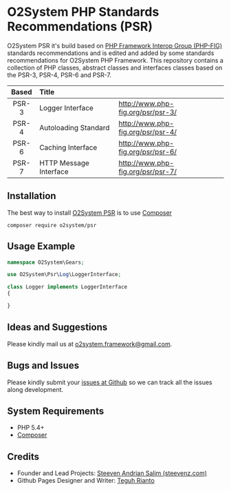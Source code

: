 # O2System PHP Standards Recommendations (PSR)

O2System PSR it's build based on [PHP Framework Interop Group (PHP-FIG)](http://php-fig.org) standards recommendations and is edited and added by some standards recommendations for O2System PHP Framework.
This repository contains a collection of PHP classes, abstract classes and interfaces classes based on the PSR-3, PSR-4, PSR-6 and PSR-7.

| Based | Title | &nbsp; |
| :-------------: |:-------------|:-----|
| PSR-3 | Logger Interface | http://www.php-fig.org/psr/psr-3/ |
| PSR-4 | Autoloading Standard | http://www.php-fig.org/psr/psr-4/ |
| PSR-6 | Caching Interface | http://www.php-fig.org/psr/psr-6/ |
| PSR-7 | HTTP Message Interface | http://www.php-fig.org/psr/psr-7/ |

Installation
------------
The best way to install [O2System PSR](https://packagist.org/packages/o2system/psr) is to use [Composer](http://getcomposer.org)
```
composer require o2system/psr
```

Usage Example
-------------
```php
namespace O2System\Gears;

use O2System\Psr\Log\LoggerInterface;

class Logger implements LoggerInterface
{

}
```

Ideas and Suggestions
---------------------
Please kindly mail us at [o2system.framework@gmail.com](mailto:o2system.framework@gmail.com).

Bugs and Issues
---------------
Please kindly submit your [issues at Github](http://github.com/o2system/psr/issues) so we can track all the issues along development.

System Requirements
-------------------
- PHP 5.4+
- [Composer](http://getcomposer.org)

Credits
-------
* Founder and Lead Projects: [Steeven Andrian Salim (steevenz.com)](http://steevenz.com)
* Github Pages Designer and Writer: [Teguh Rianto](http://teguhrianto.tk)
